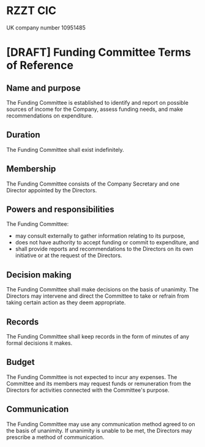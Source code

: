 # RZZT CIC

UK company number 10951485

# [DRAFT] Funding Committee Terms of Reference

## Name and purpose

The Funding Committee is established to identify and report on possible sources of income for the Company, assess funding needs, and make recommendations on expenditure.

## Duration

The Funding Committee shall exist indefinitely.

## Membership

The Funding Committee consists of the Company Secretary and one Director appointed by the Directors.

## Powers and responsibilities

The Funding Committee:

- may consult externally to gather information relating to its purpose,
- does not have authority to accept funding or commit to expenditure, and
- shall provide reports and recommendations to the Directors on its own initiative or at the request of the Directors.

## Decision making

The Funding Committee shall make decisions on the basis of unanimity. The Directors may intervene and direct the Committee to take or refrain from taking certain action as they deem appropriate.

## Records

The Funding Committee shall keep records in the form of minutes of any formal decisions it makes.

## Budget

The Funding Committee is not expected to incur any expenses. The Committee and its members may request funds or remuneration from the Directors for activities connected with the Committee's purpose.

## Communication

The Funding Committee may use any communication method agreed to on the basis of unanimity. If unanimity is unable to be met, the Directors may prescribe a method of communication.
